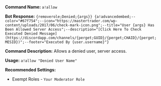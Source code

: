 **Command Name:**
`a!allow`

**Bot Response:**
```{removerole;Denied;{args}} {a!advancedembed;--color="#67f754";--icon="https://mastertrader.com/wp-content/uploads/2017/06/check-mark-icon.png";--title="User {args} Has Been Allowed Server Access";--description="[Click Here To Check Executed Denied Message](https://discordapp.com/channels/{perget;GUID}/{perget;CHAID}/{perget;MESID})";--footer="Executed By {user.username}"}```

**Command Description:**
Allows a denied user, server access.

**Usage:**
`a!allow "Denied User Name"`

**Recommended Settings:**
* Exempt Roles - `Your Moderator Role`
